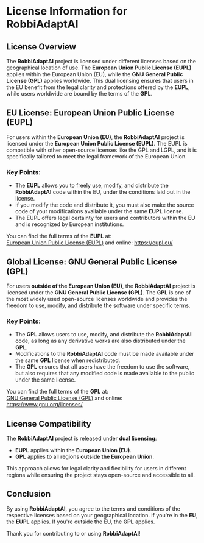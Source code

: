 # License Information for **RobbiAdaptAI**

## License Overview

The **RobbiAdaptAI** project is licensed under different licenses based on the geographical location of use. The **European Union Public License (EUPL)** applies within the European Union (EU), while the **GNU General Public License (GPL)** applies worldwide. This dual licensing ensures that users in the EU benefit from the legal clarity and protections offered by the **EUPL**, while users worldwide are bound by the terms of the **GPL**.

## EU License: European Union Public License (EUPL)

For users within the **European Union (EU)**, the **RobbiAdaptAI** project is licensed under the **European Union Public License (EUPL)**. The EUPL is compatible with other open-source licenses like the GPL and LGPL, and it is specifically tailored to meet the legal framework of the European Union. 

### Key Points:
- The **EUPL** allows you to freely use, modify, and distribute the **RobbiAdaptAI** code within the EU, under the conditions laid out in the license.
- If you modify the code and distribute it, you must also make the source code of your modifications available under the same **EUPL** license.
- The EUPL offers legal certainty for users and contributors within the EU and is recognized by European institutions.

You can find the full terms of the **EUPL** at:  
[European Union Public License (EUPL)](LICENSE-EUPL.md) and online: https://eupl.eu/

## Global License: GNU General Public License (GPL)

For users **outside of the European Union (EU)**, the **RobbiAdaptAI** project is licensed under the **GNU General Public License (GPL)**. The **GPL** is one of the most widely used open-source licenses worldwide and provides the freedom to use, modify, and distribute the software under specific terms.

### Key Points:
- The **GPL** allows users to use, modify, and distribute the **RobbiAdaptAI** code, as long as any derivative works are also distributed under the **GPL**.
- Modifications to the **RobbiAdaptAI** code must be made available under the same **GPL** license when redistributed.
- The **GPL** ensures that all users have the freedom to use the software, but also requires that any modified code is made available to the public under the same license.

You can find the full terms of the **GPL** at:  
[GNU General Public License (GPL)](LICENSE-GPL.md) and online: https://www.gnu.org/licenses/


## License Compatibility

The **RobbiAdaptAI** project is released under **dual licensing**:
- **EUPL** applies within the **European Union (EU)**.
- **GPL** applies to all regions **outside the European Union**.

This approach allows for legal clarity and flexibility for users in different regions while ensuring the project stays open-source and accessible to all.

## Conclusion

By using **RobbiAdaptAI**, you agree to the terms and conditions of the respective licenses based on your geographical location. If you're in the **EU**, the **EUPL** applies. If you're outside the EU, the **GPL** applies.

Thank you for contributing to or using **RobbiAdaptAI**!
